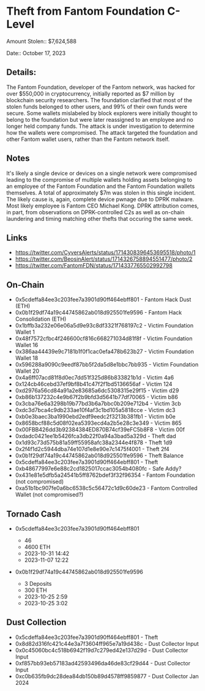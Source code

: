 # Theft from Fantom Foundation C-Level

Amount Stolen:: $7,624,588

Date:: October 17, 2023



## Details:

The Fantom Foundation, developer of the Fantom network, was hacked for over $550,000 in cryptocurrency, initially reported as $7 million by blockchain security researchers.
The foundation clarified that most of the stolen funds belonged to other users, and 99% of their own funds were secure. Some wallets mislabeled by block explorers were initially thought to belong to the foundation but were later reassigned to an employee and no longer held company funds.
The attack is under investigation to determine how the wallets were compromised.
The attack targeted the foundation and other Fantom wallet users, rather than the Fantom network itself.


## Notes

It's likely a single device or devices on a single network were compromised leading to the compromise of multiple wallets holding assets belonging to an employee of the Fantom Foundation and the Fantom Foundation wallets themselves. A total of approximately $7m was stolen in this single incident. The likely cause is, again, complete device pwnage due to DPRK malware. Most likely employee is Fantom CEO Michael Kong.
DPRK attribution comes, in part, from observations on DPRK-controlled C2s as well as on-chain laundering and timing matching other thefts that occuring the same week.



## Links

- https://twitter.com/CyversAlerts/status/1714308396453695518/photo/1
- https://twitter.com/BeosinAlert/status/1714326758894551477/photo/2
- https://twitter.com/FantomFDN/status/1714337765502992798



## On-Chain

- 0x5cdeffa84ee3c203fee7a3901d90ff464ebff801 - Fantom Hack Dust (ETH) 
- 0x0b1f29df74a19c44745862ab018d925501fe9596 - Fantom Hack Consolidation (ETH) 
- 0x1bffb3a232e06e06a5d9e93c8df3321f768197c2 - Victim Foundation Wallet 1 
- 0x48f7572cfbc4f246600cf816c668271034d81f8f - Victim Foundation Wallet 16 
- 0x386aa44439e9c7181b1f0f1cac0efa478b623b27 - Victim Foundation Wallet 18 
- 0x596288a9090c9eedf87bb5f2da5d8e1bbc7bb935 - Victim Foundation Wallet 20 
- 0x4a6ff07acd81f8d0ec7dd51f325d86b833821b1d - Victim 4a6 
- 0x124cb46cebd37ef9bf8b41c47f2f1bd5136656af - Victim 124 
- 0xd2976a56cd84a91a2e83685a6dc5308315e29f15 - Victim d29 
- 0xb86b137232c4e9b67f2b9bfd3d5641b77df70065 - Victim b86 
- 0x3cba76e6a3298b19b77bd3b6a7bbc0b209e712b4 - Victim 3cb 
- 0xdc3d7bca4c9db233ae10f4af3c1bd105a5818cce - Victim dc3 
- 0xb0e3baec3ba1990ebd2edf9eedc2f3213b381fb1 - Victim b0e 
- 0x8658bcf88c5d08f02ea5393ecd4a2b5e28c3e349 - Victim 865 
- 0x00FBB426dd3b92384384ED870B74cf39eFC5b8F8 - Victim 00f 
- 0xdadc0421ee1b5426fca3db22f0a94a3bad5a329d - Theft dad  
- 0x1d93c73d575b81a59ff55958afc38a2344e4f878 - Theft 1d9 
- 0x2f4f1d2c5944dba74e107d1e8e90e7c1475f4001 - Theft 2f4 
- 0x0b1f29df74a19c44745862ab018d925501fe9596 - Theft Balance 
- 0x5cdeffa84ee3c203fee7a3901d90ff464ebff801 - Theft 
- 0xb48677997e6e88c2cd1825017ccac3054b4080fc - Safe Addy? 
- 0x431e81e5dfb5a24541b5ff8762bdef3f32f96354 - Fantom Foundation (not compromised) 
- 0xa51b1bc907fe0a6bc6538c5c56472c1d9c60de23 - Fantom Controlled Wallet (not compromised?) 


## Tornado Cash

- 0x5cdeffa84ee3c203fee7a3901d90ff464ebff801
    - 46
    - 4600 ETH
    - 2023-10-31 14:42
    - 2023-11-07 12:22

- 0x0b1f29df74a19c44745862ab018d925501fe9596
    - 3 Deposits
    - 300 ETH
    - 2023-10-25 2:59
    - 2023-10-25 3:02


## Dust Collection

- 0x5cdeffa84ee3c203fee7a3901d90ff464ebff801 - Theft
- 0x8d82d316fc421c44e3a7f3604ff965e7a19d438c - Dust Collector Input
- 0x0c45060bc4c518b6942f19d7c279ed42e137d29d - Dust Collector Input
- 0xf857bb93eb57183ad42593496da46de83cf29d44 - Dust Collector Input
- 0xc0b635fb9dc28dea84db150b89d4578ff9859877 - Dust Collector Jan 2024
